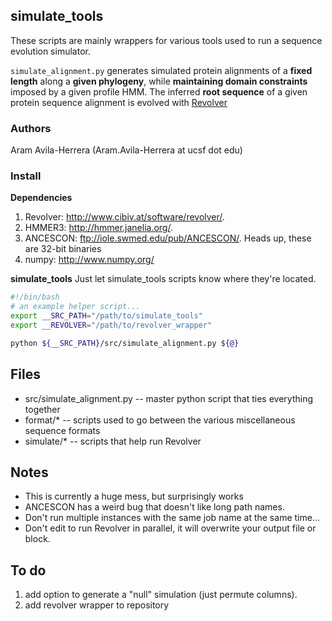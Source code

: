 ## simulate_tools

These scripts are mainly wrappers for various tools used to run a sequence evolution simulator.

`simulate_alignment.py` generates simulated protein alignments of a **fixed length** along a **given phylogeny**,
while **maintaining domain constraints** imposed by a given profile HMM. The inferred **root sequence**
of a given protein sequence alignment is evolved with [Revolver](http://www.cibiv.at/software/revolver/)

### Authors

Aram Avila-Herrera (Aram.Avila-Herrera at ucsf dot edu)

### Install
**Dependencies**

1. Revolver: <http://www.cibiv.at/software/revolver/>.
2. HMMER3: <http://hmmer.janelia.org/>.
3. ANCESCON: <ftp://iole.swmed.edu/pub/ANCESCON/>. Heads up, these are 32-bit binaries
4. numpy: <http://www.numpy.org/>

**simulate_tools**
Just let simulate_tools scripts know where they're located.
```bash
#!/bin/bash
# an example helper script...
export __SRC_PATH="/path/to/simulate_tools"
export __REVOLVER="/path/to/revolver_wrapper"

python ${__SRC_PATH}/src/simulate_alignment.py ${@}

```

## Files
- src/simulate_alignment.py -- master python script that ties everything together
- format/* -- scripts used to go between the various miscellaneous sequence formats
- simulate/* -- scripts that help run Revolver

## Notes
- This is currently a huge mess, but surprisingly works
- ANCESCON has a weird bug that doesn't like long path names.
- Don't run multiple instances with the same job name at the same time...
- Don't edit to run Revolver in parallel, it will overwrite your output file or block.

## To do
1. add option to generate a "null" simulation (just permute columns). 
2. add revolver wrapper to repository
